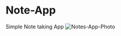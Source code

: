 # Note-App
Simple Note taking App
![Notes-App-Photo](https://user-images.githubusercontent.com/45835546/177690182-3d062791-1b01-4858-a656-43f682b21082.png)

